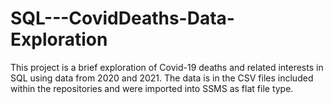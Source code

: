 # SQL---CovidDeaths-Data-Exploration

This project is a brief exploration of Covid-19 deaths and related interests in SQL using data from 2020 and 2021. The data is in the CSV files included within the repositories and were imported into SSMS as flat file type.
